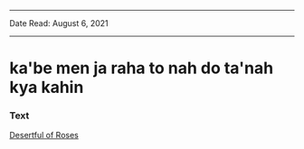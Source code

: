 ***
Date Read: August 6, 2021
***

# ka'be men ja raha to nah do ta'nah kya kahin

### Text
[Desertful of Roses](http://www.columbia.edu/itc/mealac/pritchett/00ghalib/118/index_118.html)

